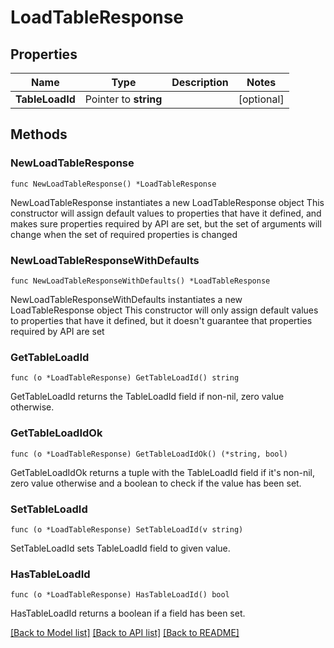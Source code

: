 # LoadTableResponse

## Properties

Name | Type | Description | Notes
------------ | ------------- | ------------- | -------------
**TableLoadId** | Pointer to **string** |  | [optional] 

## Methods

### NewLoadTableResponse

`func NewLoadTableResponse() *LoadTableResponse`

NewLoadTableResponse instantiates a new LoadTableResponse object
This constructor will assign default values to properties that have it defined,
and makes sure properties required by API are set, but the set of arguments
will change when the set of required properties is changed

### NewLoadTableResponseWithDefaults

`func NewLoadTableResponseWithDefaults() *LoadTableResponse`

NewLoadTableResponseWithDefaults instantiates a new LoadTableResponse object
This constructor will only assign default values to properties that have it defined,
but it doesn't guarantee that properties required by API are set

### GetTableLoadId

`func (o *LoadTableResponse) GetTableLoadId() string`

GetTableLoadId returns the TableLoadId field if non-nil, zero value otherwise.

### GetTableLoadIdOk

`func (o *LoadTableResponse) GetTableLoadIdOk() (*string, bool)`

GetTableLoadIdOk returns a tuple with the TableLoadId field if it's non-nil, zero value otherwise
and a boolean to check if the value has been set.

### SetTableLoadId

`func (o *LoadTableResponse) SetTableLoadId(v string)`

SetTableLoadId sets TableLoadId field to given value.

### HasTableLoadId

`func (o *LoadTableResponse) HasTableLoadId() bool`

HasTableLoadId returns a boolean if a field has been set.


[[Back to Model list]](../README.md#documentation-for-models) [[Back to API list]](../README.md#documentation-for-api-endpoints) [[Back to README]](../README.md)


